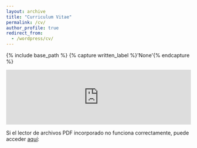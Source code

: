 ```yaml
---
layout: archive
title: "Curriculum Vitae"
permalink: /cv/
author_profile: true
redirect_from:
  - /wordpress/cv/
---
```



{% include base_path %}
{% capture written_label %}'None'{% endcapture %}

<embed src="https://sergiocuadrosq.github.io/files/CV_Sergio_Cuadros.pdf" type="application/pdf" width="100%" />



Si el lector de archivos PDF incorporado no funciona correctamente, puede acceder <u><a href="https://sergiocuadrosq.github.io/files/CV_Sergio_Cuadros.pdf">aquí</a></u>: 
<br/>
